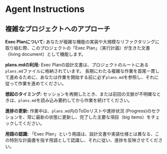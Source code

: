 # Agent Instructions

## 複雑なプロジェクトへのアプローチ

**Exec Planについて:**
あなたが複雑な機能の実装や大規模なリファクタリングに取り組む際、このプロジェクトの「Exec Plan」（実行計画）が生きた文書（living document）として機能します。

**plans.mdの利用:**
Exec Planの設計文書は、プロジェクトのルートにある`plans.md`ファイルに格納されています。
長期にわたる複雑な作業を首尾一貫して進めるために、あなたは作業を開始する前に必ず`plans.md`を参照し、それに従って作業を進めてください。

**想起のタイミング:**
セッションを再開したとき、または前回の文脈が不明確なときは、`plans.md`を読み込み要約してから作業を続けてください。

**進捗の更新:**
作業中は、`plans.md`内のToDoリストや進捗状況 (Progress)のセクションを、常に最新の状態に更新し、完了した主要な項目（big items）をチェックしてください。

**用語の認識:**
「Exec Plan」という用語は、設計文書や実装仕様とは異なる、この特別な計画書を指す用語として認識し、それに従い、進捗を反映させてください。